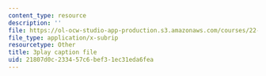 ```yaml
---
content_type: resource
description: ''
file: https://ol-ocw-studio-app-production.s3.amazonaws.com/courses/22-01-introduction-to-nuclear-engineering-and-ionizing-radiation-fall-2016/21807d0c233457c6bef31ec31eda6fea_KhT9m9kFzv8.vtt
file_type: application/x-subrip
resourcetype: Other
title: 3play caption file
uid: 21807d0c-2334-57c6-bef3-1ec31eda6fea
---
```

